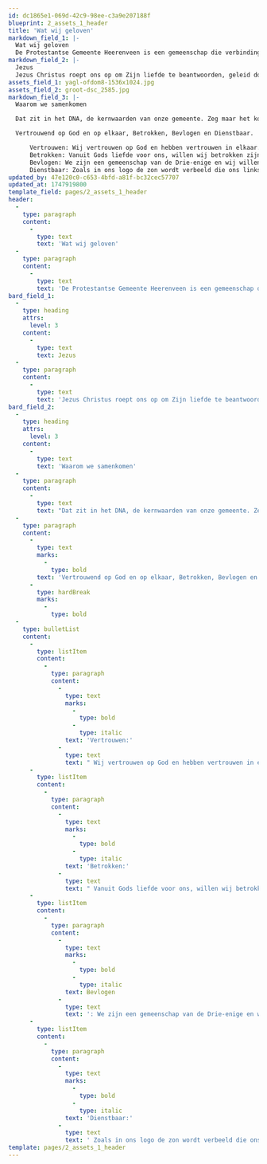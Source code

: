```yaml
---
id: dc1865e1-069d-42c9-98ee-c3a9e207188f
blueprint: 2_assets_1_header
title: 'Wat wij geloven'
markdown_field_1: |-
  Wat wij geloven
  De Protestantse Gemeente Heerenveen is een gemeenschap die verbinding zoekt met God, elkaar, en de wereld. Gebaseerd op de Bijbel en het leven van Jezus biedt deze gastvrije kerk ruimte voor ontmoeting, geloofsondersteuning, en gezamenlijke bezinning op levensvragen. In een open sfeer worden inspiratie, troost, en richting gevonden, met plaats voor persoonlijke groei en geloofsverdieping.
markdown_field_2: |-
  Jezus	
  Jezus Christus roept ons op om Zijn liefde te beantwoorden, geleid door de Heilige Geest. Als Protestantse Gemeente Heerenveen streven we ernaar een diverse gemeenschap van gelovigen en zoekenden te zijn, sterk met elkaar verbonden in geloof en in liefde. We willen samen groeien en God dienen in alles wat we doen.
assets_field_1: yagl-ofdom8-1536x1024.jpg
assets_field_2: groot-dsc_2585.jpg
markdown_field_3: |-
  Waarom we samenkomen	

  Dat zit in het DNA, de kernwaarden van onze gemeente. Zeg maar het kompas dat ons richting geeft in hoe wij willen zijn: 

  Vertrouwend op God en op elkaar, Betrokken, Bevlogen en Dienstbaar.

      Vertrouwen: Wij vertrouwen op God en hebben vertrouwen in elkaar. Het is de basis om een bevlogen gemeenschap te zijn. 
      Betrokken: Vanuit Gods liefde voor ons, willen wij betrokken zijn op elkaar en de wereld, zoals de uitgestoken hand in ons logo verbeeldt. We hebben oprechte interesse in en aandacht voor elkaar. 
      Bevlogen: We zijn een gemeenschap van de Drie-enige en wij willen vanuit bezieling en gedrevenheid bevlogen zijn. We hebben werkelijk oog voor ontwikkeling, leren en groei.
      Dienstbaar: Zoals in ons logo de zon wordt verbeeld die ons links en rechts, voor en achter, van begin tot eind omgeeft en beschijnt, worden we door Jezus in beweging gezet, om dienstbaar te zijn en licht en warmte te verspreiden.
updated_by: 47e120c0-c653-4bfd-a81f-bc32cec57707
updated_at: 1747919800
template_field: pages/2_assets_1_header
header:
  -
    type: paragraph
    content:
      -
        type: text
        text: 'Wat wij geloven'
  -
    type: paragraph
    content:
      -
        type: text
        text: 'De Protestantse Gemeente Heerenveen is een gemeenschap die verbinding zoekt met God, elkaar, en de wereld. Gebaseerd op de Bijbel en het leven van Jezus biedt deze gastvrije kerk ruimte voor ontmoeting, geloofsondersteuning, en gezamenlijke bezinning op levensvragen. In een open sfeer worden inspiratie, troost, en richting gevonden, met plaats voor persoonlijke groei en geloofsverdieping.'
bard_field_1:
  -
    type: heading
    attrs:
      level: 3
    content:
      -
        type: text
        text: Jezus
  -
    type: paragraph
    content:
      -
        type: text
        text: 'Jezus Christus roept ons op om Zijn liefde te beantwoorden, geleid door de Heilige Geest. Als Protestantse Gemeente Heerenveen streven we ernaar een diverse gemeenschap van gelovigen en zoekenden te zijn, sterk met elkaar verbonden in geloof en in liefde. We willen samen groeien en God dienen in alles wat we doen.'
bard_field_2:
  -
    type: heading
    attrs:
      level: 3
    content:
      -
        type: text
        text: 'Waarom we samenkomen'
  -
    type: paragraph
    content:
      -
        type: text
        text: "Dat zit in het DNA, de kernwaarden van onze gemeente. Zeg maar het kompas dat ons richting geeft in hoe wij willen zijn:\_"
  -
    type: paragraph
    content:
      -
        type: text
        marks:
          -
            type: bold
        text: 'Vertrouwend op God en op elkaar, Betrokken, Bevlogen en Dienstbaar.'
      -
        type: hardBreak
        marks:
          -
            type: bold
  -
    type: bulletList
    content:
      -
        type: listItem
        content:
          -
            type: paragraph
            content:
              -
                type: text
                marks:
                  -
                    type: bold
                  -
                    type: italic
                text: 'Vertrouwen:'
              -
                type: text
                text: " Wij vertrouwen op God en hebben vertrouwen in elkaar. Het is de basis om een bevlogen gemeenschap te zijn.\_"
      -
        type: listItem
        content:
          -
            type: paragraph
            content:
              -
                type: text
                marks:
                  -
                    type: bold
                  -
                    type: italic
                text: 'Betrokken:'
              -
                type: text
                text: " Vanuit Gods liefde voor ons, willen wij betrokken zijn op elkaar en de wereld, zoals de uitgestoken hand in ons logo verbeeldt. We hebben oprechte interesse in en aandacht voor elkaar.\_"
      -
        type: listItem
        content:
          -
            type: paragraph
            content:
              -
                type: text
                marks:
                  -
                    type: bold
                  -
                    type: italic
                text: Bevlogen
              -
                type: text
                text: ': We zijn een gemeenschap van de Drie-enige en wij willen vanuit bezieling en gedrevenheid bevlogen zijn. We hebben werkelijk oog voor ontwikkeling, leren en groei.'
      -
        type: listItem
        content:
          -
            type: paragraph
            content:
              -
                type: text
                marks:
                  -
                    type: bold
                  -
                    type: italic
                text: 'Dienstbaar:'
              -
                type: text
                text: ' Zoals in ons logo de zon wordt verbeeld die ons links en rechts, voor en achter, van begin tot eind omgeeft en beschijnt, worden we door Jezus in beweging gezet, om dienstbaar te zijn en licht en warmte te verspreiden.'
template: pages/2_assets_1_header
---
```


